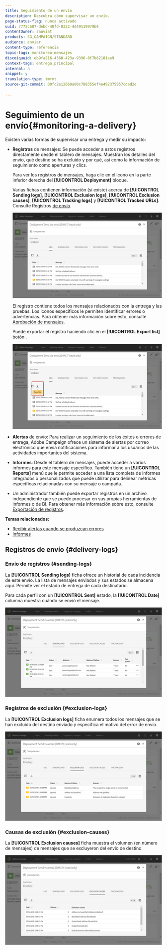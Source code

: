 ```yaml
---
title: Seguimiento de un envío
description: Descubra cómo supervisar un envío.
page-status-flag: nunca activado
uuid: 7772c607-debd-40fd-8322-4d49119979b4
contentOwner: sauviat
products: SG_CAMPAIGN/STANDARD
audience: enviar
content-type: referencia
topic-tags: monitoreo-mensajes
discoiquuid: eb9fa216-4568-423a-9396-8f7b82181ae9
context-tags: entrega,principal
internal: n
snippet: y
translation-type: tm+mt
source-git-commit: 00fc2e12669a00c788355ef4e492375957cdad2e

---
```



# Seguimiento de un envío{#monitoring-a-delivery}

Existen varias formas de supervisar una entrega y medir su impacto:

* **Registros** de mensajes: Se puede acceder a estos registros directamente desde el tablero de mensajes. Muestran los detalles del envío, qué destino se ha excluido y por qué, así como la información de seguimiento como aperturas y clics.

   Para ver los registros de mensajes, haga clic en el icono en la parte inferior derecha del **[!UICONTROL Deployment]** bloque.

   Varias fichas contienen información (si existe) acerca de **[!UICONTROL Sending logs]**, **[!UICONTROL Exclusion logs]**, **[!UICONTROL Exclusion causes]**, **[!UICONTROL Tracking logs]** y **[!UICONTROL Tracked URLs]**. Consulte Registros [de envío](#delivery-logs).

   ![](assets/sending_delivery1.png)

   El registro contiene todos los mensajes relacionados con la entrega y las pruebas. Los iconos específicos le permiten identificar errores o advertencias. Para obtener más información sobre esto, consulte [Aprobación de mensajes](../../sending/using/previewing-messages.md).

   Puede exportar el registro haciendo clic en el **[!UICONTROL Export list]** botón .

   ![](assets/sending_delivery2.png)

* **Alertas** de envío: Para realizar un seguimiento de los éxitos o errores de entrega, Adobe Campaign ofrece un sistema de alertas por correo electrónico que envía notificaciones para informar a los usuarios de las actividades importantes del sistema.
* **Informes**: Desde el tablero de mensajes, puede acceder a varios informes para este mensaje específico. También tiene un **[!UICONTROL Reports]** menú que le permite acceder a una lista completa de informes integrados o personalizados que puede utilizar para delinear métricas específicas relacionadas con su mensaje o campaña.
* Un administrador también puede exportar registros en un archivo independiente que se puede procesar en sus propias herramientas de informes o de BI. Para obtener más información sobre esto, consulte [Exportación de registros](../../automating/using/exporting-logs.md).

**Temas relacionados:**

* [Recibir alertas cuando se produzcan errores](../../sending/using/receiving-alerts-when-failures-happen.md)
* [Informes](../../reporting/using/about-dynamic-reports.md)

## Registros de envío {#delivery-logs}

### Envío de registros {#sending-logs}

La **[!UICONTROL Sending logs]** ficha ofrece un historial de cada incidencia de este envío. La lista de mensajes enviados y sus estados se almacena aquí. Permite ver el estado de entrega de cada destinatario.

Para cada perfil con un **[!UICONTROL Sent]** estado, la **[!UICONTROL Date]** columna muestra cuándo se envió el mensaje.

![](assets/sending_delivery3.png)

### Registros de exclusión {#exclusion-logs}

La **[!UICONTROL Exclusion logs]** ficha enumera todos los mensajes que se han excluido del destino enviado y especifica el motivo del error de envío.

![](assets/sending_delivery4.png)

### Causas de exclusión {#exclusion-causes}

La **[!UICONTROL Exclusion causes]** ficha muestra el volumen (en número de mensajes) de mensajes que se excluyeron del envío de destino.

![](assets/sending_delivery5.png)

